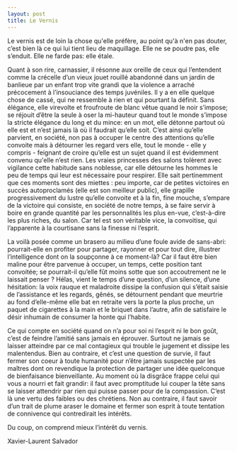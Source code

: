 ```yaml
---
layout: post
title: Le Vernis
---
```

Le vernis est de loin la chose qu'elle préfère, au point qu'à n'en pas douter, c’est bien là ce qui lui tient lieu de maquillage. Elle ne se poudre pas, elle s’enduit. Elle ne farde pas: elle étale. 


Quant à son rire, carnassier, il résonne aux oreille de ceux qui l’entendent comme la crécelle d’un vieux jouet rouillé abandonné dans un jardin de banlieue par un enfant trop vite grandi que la violence a arraché précocement à l’insouciance des temps juvéniles. Il y a en elle quelque chose de cassé, qui ne ressemble à rien et qui pourtant la définit. Sans élégance, elle virevolte et froufroute de blanc vêtue quand le noir s’impose; se réjouit d’être la seule à oser la mi-hauteur quand tout le monde s’impose la stricte élégance du long et du mince: en un mot, elle détonne partout où elle est et n’est jamais là où il faudrait qu’elle soit. C’est ainsi qu’elle parvient, en société, non pas à occuper le centre des attentions qu’elle convoite mais à détourner les regard vers elle, tout le monde - elle y compris - feignant de croire qu’elle est un sujet quand il est évidemment convenu qu'elle n’est rien. Les vraies princesses des salons tolèrent avec vigilance cette habitude sans noblesse, car elle détourne les hommes le peu de temps qui leur est nécessaire pour respirer. Elle sait pertinemment que ces moments sont des miettes : peu importe, car de petites victoires en succès autoproclamés (elle est son meilleur public), elle grapille progressivement du lustre qu’elle convoite et à la fin, fine mouche, s’empare de la victoire qui consiste, en société de notre temps, à se faire servir à boire en grande quantité par les personnalités les plus en-vue, c’est-à-dire les plus riches, du salon. Car tel est son véritable vice, la convoitise, qui l’apparente à la courtisane sans la finesse ni l’esprit. 


La voilà posée comme un brasero au milieu d’une foule avide de sans-abri: pourrait-elle en profiter pour partager, rayonner et pour tout dire, illustrer l’intelligence dont on la soupçonne à ce moment-là? Car il faut être bien maline pour être parvenue à occuper, un temps, cette position tant convoitée; se pourrait-il qu’elle fût moins sotte que son accoutrement ne le laissait penser ? Hélas, vient le temps d’une question, d’un silence, d’une hésitation: la voix rauque et maladroite dissipe la confusion qui s’était saisie de l’assistance et les regards, gênés, se détournent pendant que meurtrie au fond d’elle-même elle bat en retraite vers la porte la plus proche, un paquet de cigarettes à la main et le briquet dans l’autre, afin de satisfaire le désir inhumain de consumer la honte qui l’habite. 


Ce qui compte en société quand on n’a pour soi ni l’esprit ni le bon goût, c’est de feindre l’amitié sans jamais en éprouver. Surtout ne jamais se laisser atteindre par ce mal contagieux qui trouble le jugement et dissipe les malentendus. Bien au contraire, et c’est une question de survie, il faut fermer son coeur à toute humanité pour n’être jamais suspectée par les maîtres dont on revendique la protection de partager une idée quelconque de bienfaisance bienveillante. Au moment où la disgrâce frappe celui qui vous a nourri et fait grandir: il faut avec promptitude lui couper la tête sans se laisser attendrir par rien qui puisse passer pour de la compassion. C’est là une vertu des faibles ou des chrétiens. Non au contraire, il faut savoir d’un trait de plume araser le domaine et fermer son esprit à toute tentation de connivence qui contredirait les intérêts. 


Du coup, on comprend mieux l’intérêt du vernis.

Xavier-Laurent Salvador
